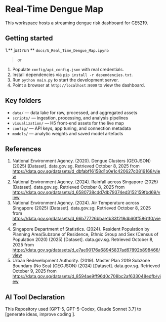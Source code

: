 # Real-Time Dengue Map

This workspace hosts a streaming dengue risk dashboard for GE5219.

## Getting started
1.** just run **  ```docs/A_Real_Time_Dengue_Map.ipynb```

> or

1. Populate `config/api_config.json` with real credentials.
2. Install dependencies via `pip install -r dependencies.txt`.
3. Run `python main.py` to start the development server.
4. Point a browser at `http://localhost:8000` to view the dashboard.


## Key folders
- `data/` — data lake for raw, processed, and aggregated assets
- `scripts/` — ingestion, processing, and analysis pipelines
- `visualization/` — H5 front-end assets for the live map
- `config/` — API keys, app tuning, and connection metadata
- `models/` — analytic weights and saved model artefacts

## References


1. National Environment Agency. (2020). Dengue Clusters (GEOJSON) (2025) [Dataset]. data.gov.sg. Retrieved October 8, 2025 from https://data.gov.sg/datasets/d_dbfabf16158d1b0e1c420627c0819168/view
2. National Environment Agency. (2024). Rainfall across Singapore (2025) [Dataset]. data.gov.sg. Retrieved October 8, 2025 from https://data.gov.sg/datasets/d_6580738cdd7db79374ed3152159fbd69/view
3. National Environment Agency. (2024). Air Temperature across Singapore (2025) [Dataset]. data.gov.sg. Retrieved October 8, 2025 from https://data.gov.sg/datasets/d_66b77726bbae1b33f218db60ff5861f0/view
4. Singapore Department of Statistics. (2024). Resident Population by Planning Area/Subzone of Residence, Ethnic Group and Sex (Census of Population 2020) (2025) [Dataset]. data.gov.sg. Retrieved October 8, 2025 from https://data.gov.sg/datasets/d_e7ae90176a68945837ad67892b898466/view
5. Urban Redevelopment Authority. (2019). Master Plan 2019 Subzone Boundary (No Sea) (GEOJSON) (2024) [Dataset]. data.gov.sg. Retrieved October 9, 2025 from https://data.gov.sg/datasets/d_8594ae9ff96d0c708bc2af633048edfb/view


##  AI Tool Declaration
This Repository used [GPT-5, GPT-5-Codex, Claude Sonnet 3.7] to [generate ideas, improve coding ]. 